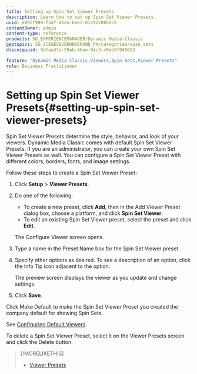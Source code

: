 ```yaml
---
title: Setting up Spin Set Viewer Presets
description: Learn how to set up Spin Set Viewer Presets.
uuid: e095f989-f3df-46ea-be62-812922805dc0
contentOwner: admin
content-type: reference
products: SG_EXPERIENCEMANAGER/Dynamic-Media-Classic
geptopics: SG_SCENESEVENONDEMAND_PK/categories/spin_sets
discoiquuid: 9dfaa37a-59ab-46ae-94c3-c0ab9f940023

feature: "Dynamic Media Classic,Viewers,Spin Sets,Viewer Presets"
role: Business Practitioner
---
```


# Setting up Spin Set Viewer Presets{#setting-up-spin-set-viewer-presets}

Spin Set Viewer Presets determine the style, behavior, and look of your viewers. Dynamic Media Classic comes with default Spin Set Viewer Presets. If you are an administrator, you can create your own Spin Set Viewer Presets as well. You can configure a Spin Set Viewer Preset with different colors, borders, fonts, and image settings.

Follow these steps to create a Spin Set Viewer Preset:

1. Click **Setup** > **Viewer Presets**.
1. Do one of the following:

    * To create a new preset, click **Add**, then in the Add Viewer Preset dialog box, choose a platform, and click **Spin Set Viewer**.
    * To edit an existing Spin Set Viewer preset, select the preset and click **Edit**.

   The Configure Viewer screen opens.

1. Type a name in the Preset Name box for the Spin Set Viewer preset.
1. Specify other options as desired. To see a description of an option, click the Info Tip icon adjacent to the option.

   The preview screen displays the viewer as you update and change settings.

1. Click **Save**.

Click Make Default to make the Spin Set Viewer Preset you created the company default for showing Spin Sets.

See [Configuring Default Viewers](application-setup.md#configuring_default_viewers).

To delete a Spin Set Viewer Preset, select it on the Viewer Presets screen and click the Delete button.

>[!MORELIKETHIS]
>
>* [Viewer Presets](application-setup.md#viewer_presets)
